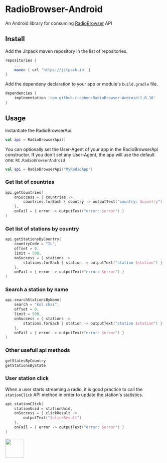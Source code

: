 # RadioBrowser-Android
An Android library for consuming [RadioBrowser](https://www.radio-browser.info/) API

## Install
Add the Jitpack maven repository in the list of repositories.
```gradle
repositories {
    ...
    maven { url 'https://jitpack.io' }
}
```

Add the dependeny declaration to your app or module's `build.gradle` file.
```gradle
dependencies {
    implementation 'com.github.r-cohen:RadioBrowser-Android:1.0.10'
}
```

## Usage
Instantiate the RadioBrowserApi:
```kotlin
val api = RadioBrowserApi()
```
You can optionally set the User-Agent of your app in the RadioBrowserApi constructor.
If you don't set any User-Agent, the app will use the default one: `RC.RadioBrowserAndroid`
```kotlin
val api = RadioBrowserApi("MyRadioApp")
```

### Get list of countries
```kotlin
api.getCountries(
    onSuccess = { countries ->
        countries.forEach { country -> outputText("country: $country") }
    },
    onFail = { error -> outputText("error: $error") }
)
```

### Get list of stations by country
```kotlin
api.getStationsByCountry(
    countryCode = "IL",
    offset = 0,
    limit = 500,
    onSuccess = { stations ->
        stations.forEach { station -> outputText("station $station") }
    },
    onFail = { error -> outputText("error: $error") }
)
```

### Search a station by name
```kotlin
api.searchStationsByName(
    search = "kol chai",
    offset = 0,
    limit = 500,
    onSuccess = { stations ->
        stations.forEach { station -> outputText("station $station") }
    },
    onFail = { error -> outputText("error: $error") }
)
```

### Other usefull api methods
```kotlin
getStatesByCountry
getStationsByState
```

### User station click
When a user starts streaming a radio, it is good practice to call the `stationClick` API method in order to update the station's statistics.
```kotlin
api.stationClick(
    stationUuid = stationUuid,
    onSuccess = { clickResult ->
        outputText("$clickResult")
    },
    onFail = { error -> outputText("error: $error") }
)
```
[<img src="https://cdn.buymeacoffee.com/buttons/v2/default-yellow.png" height="60" />](https://www.buymeacoffee.com/raphael.cohen)
